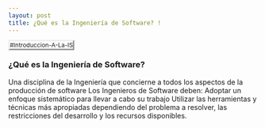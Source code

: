 ```yaml
---
layout: post
title: ¿Qué es la Ingeniería de Software? !
---
```


<tagg style="
    font-size: 12px;
    border-style: outset;
">#Introduccion-A-La-IS</tagg> 

### ¿Qué es la Ingeniería de Software? 

Una disciplina de la Ingeniería que concierne a todos los aspectos de la producción de software
Los Ingenieros de Software deben: 
Adoptar un enfoque sistemático para llevar a cabo su trabajo 
Utilizar las herramientas y técnicas más apropiadas dependiendo del problema a resolver, las restricciones del desarrollo y  los recursos disponibles.


